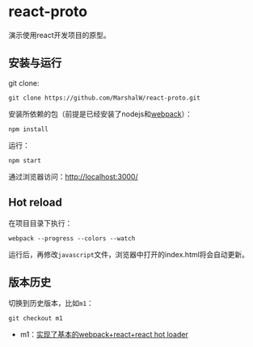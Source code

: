 # react-proto

演示使用react开发项目的原型。

## 安装与运行

git clone:

```
git clone https://github.com/MarshalW/react-proto.git
```

安装所依赖的包（前提是已经安装了nodejs和[webpack](https://webpack.github.io/)）：

```
npm install
```

运行：

```
npm start
```

通过浏览器访问：[http://localhost:3000/](http://localhost:3000/)

## Hot reload

在项目目录下执行：

```
webpack --progress --colors --watch
```

运行后，再修改`javascript`文件，浏览器中打开的index.html将会自动更新。

## 版本历史

切换到历史版本，比如`m1`：

```
git checkout m1
```

* m1：[实现了基本的webpack+react+react hot loader](http://marshal.ohtly.com/2015/09/06/setting-up-webpack-for-react-and-hot-load/)

